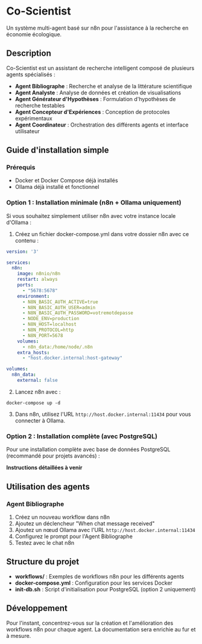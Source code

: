 # Co-Scientist

Un système multi-agent basé sur n8n pour l'assistance à la recherche en économie écologique.

## Description

Co-Scientist est un assistant de recherche intelligent composé de plusieurs agents spécialisés :
- **Agent Bibliographe** : Recherche et analyse de la littérature scientifique
- **Agent Analyste** : Analyse de données et création de visualisations
- **Agent Générateur d'Hypothèses** : Formulation d'hypothèses de recherche testables
- **Agent Concepteur d'Expériences** : Conception de protocoles expérimentaux
- **Agent Coordinateur** : Orchestration des différents agents et interface utilisateur

## Guide d'installation simple

### Prérequis
- Docker et Docker Compose déjà installés
- Ollama déjà installé et fonctionnel

### Option 1 : Installation minimale (n8n + Ollama uniquement)

Si vous souhaitez simplement utiliser n8n avec votre instance locale d'Ollama :

1. Créez un fichier docker-compose.yml dans votre dossier n8n avec ce contenu :

```yaml
version: '3'

services:
  n8n:
    image: n8nio/n8n
    restart: always
    ports:
      - "5678:5678"
    environment:
      - N8N_BASIC_AUTH_ACTIVE=true
      - N8N_BASIC_AUTH_USER=admin
      - N8N_BASIC_AUTH_PASSWORD=votremotdepasse
      - NODE_ENV=production
      - N8N_HOST=localhost
      - N8N_PROTOCOL=http
      - N8N_PORT=5678
    volumes:
      - n8n_data:/home/node/.n8n
    extra_hosts:
      - "host.docker.internal:host-gateway"

volumes:
  n8n_data:
    external: false
```

2. Lancez n8n avec :
```
docker-compose up -d
```

3. Dans n8n, utilisez l'URL `http://host.docker.internal:11434` pour vous connecter à Ollama.

### Option 2 : Installation complète (avec PostgreSQL)

Pour une installation complète avec base de données PostgreSQL (recommandé pour projets avancés) :

**Instructions détaillées à venir**

## Utilisation des agents

### Agent Bibliographe

1. Créez un nouveau workflow dans n8n
2. Ajoutez un déclencheur "When chat message received"
3. Ajoutez un nœud Ollama avec l'URL `http://host.docker.internal:11434`
4. Configurez le prompt pour l'Agent Bibliographe
5. Testez avec le chat n8n

## Structure du projet

- **workflows/** : Exemples de workflows n8n pour les différents agents
- **docker-compose.yml** : Configuration pour les services Docker
- **init-db.sh** : Script d'initialisation pour PostgreSQL (option 2 uniquement)

## Développement

Pour l'instant, concentrez-vous sur la création et l'amélioration des workflows n8n pour chaque agent. La documentation sera enrichie au fur et à mesure.
